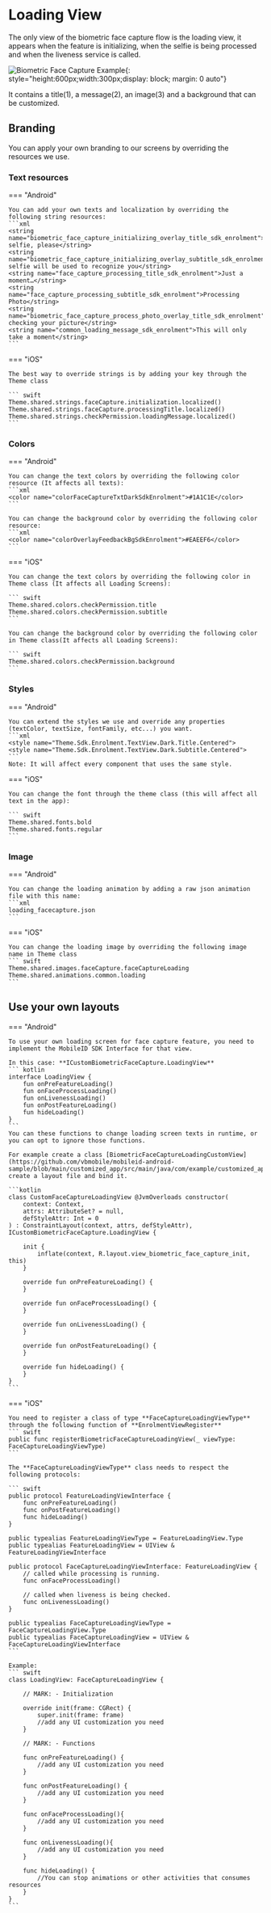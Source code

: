 # Loading View

The only view of the biometric face capture flow is the loading view, it appears when the feature is initializing, when the selfie is being processed and when the liveness service is called.

![Biometric Face Capture Example](Assets/FC_Loading.PNG "Biometric Face Capture Default Loading Screen"){: style="height:600px;width:300px;display: block; margin: 0 auto"}

It contains a title(1), a message(2), an image(3) and a background that can be customized. 

## Branding

You can apply your own branding to our screens by overriding the resources we use.

### Text resources

=== "Android"

    You can add your own texts and localization by overriding the following string resources:
    ```xml
    <string name="biometric_face_capture_initializing_overlay_title_sdk_enrolment">A selfie, please</string>
    <string name="biometric_face_capture_initializing_overlay_subtitle_sdk_enrolment">Your selfie will be used to recognize you</string>
    <string name="face_capture_processing_title_sdk_enrolment">Just a moment…</string>
    <string name="face_capture_processing_subtitle_sdk_enrolment">Processing Photo</string>
    <string name="biometric_face_capture_process_photo_overlay_title_sdk_enrolment">We’re checking your picture</string>
    <string name="common_loading_message_sdk_enrolment">This will only take a moment</string>
    ```

=== "iOS"

    The best way to override strings is by adding your key through the Theme class

    ``` swift
    Theme.shared.strings.faceCapture.initialization.localized()
    Theme.shared.strings.faceCapture.processingTitle.localized()
    Theme.shared.strings.checkPermission.loadingMessage.localized()
    ```

### Colors
=== "Android"

    You can change the text colors by overriding the following color resource (It affects all texts):
    ```xml
    <color name="colorFaceCaptureTxtDarkSdkEnrolment">#1A1C1E</color>
    ```

    You can change the background color by overriding the following color resource:
    ```xml
    <color name="colorOverlayFeedbackBgSdkEnrolment">#EAEEF6</color>
    ```

=== "iOS"
    
    You can change the text colors by overriding the following color in Theme class (It affects all Loading Screens):

    ``` swift
    Theme.shared.colors.checkPermission.title
    Theme.shared.colors.checkPermission.subtitle
    ```

    You can change the background color by overriding the following color in Theme class(It affects all Loading Screens):

    ``` swift
    Theme.shared.colors.checkPermission.background
    ```
    
### Styles
=== "Android"

    You can extend the styles we use and override any properties (textColor, textSize, fontFamily, etc...) you want.
    ```xml
    <style name="Theme.Sdk.Enrolment.TextView.Dark.Title.Centered">
    <style name="Theme.Sdk.Enrolment.TextView.Dark.Subtitle.Centered">
    ```
    Note: It will affect every component that uses the same style.

=== "iOS"

    You can change the font through the theme class (this will affect all text in the app):
    
    ``` swift
    Theme.shared.fonts.bold
    Theme.shared.fonts.regular
    ```

### Image

=== "Android"

    You can change the loading animation by adding a raw json animation file with this name:
    ```xml
    loading_facecapture.json
    ```

=== "iOS"

    You can change the loading image by overriding the following image name in Theme class
    ``` swift
    Theme.shared.images.faceCapture.faceCaptureLoading
    Theme.shared.animations.common.loading
    ```

## Use your own layouts

=== "Android"

    To use your own loading screen for face capture feature, you need to implement the MobileID SDK Interface for that view.

    In this case: **ICustomBiometricFaceCapture.LoadingView**
    ``` kotlin
    interface LoadingView {
        fun onPreFeatureLoading()
        fun onFaceProcessLoading()
        fun onLivenessLoading()
        fun onPostFeatureLoading()
        fun hideLoading()
    }
    ```
    You can these functions to change loading screen texts in runtime, or you can opt to ignore those functions.
    
    For example create a class [BiometricFaceCaptureLoadingCustomView](https://github.com/vbmobile/mobileid-android-sample/blob/main/customized_app/src/main/java/com/example/customized_app/presentation/faceCapture/customViews/FaceCaptureInitCustomView.kt), create a layout file and bind it.

    ```kotlin
    class CustomFaceCaptureLoadingView @JvmOverloads constructor(
        context: Context,
        attrs: AttributeSet? = null,
        defStyleAttr: Int = 0
    ) : ConstraintLayout(context, attrs, defStyleAttr), ICustomBiometricFaceCapture.LoadingView {
    
        init {
            inflate(context, R.layout.view_biometric_face_capture_init, this)
        }
    
        override fun onPreFeatureLoading() {
        }
    
        override fun onFaceProcessLoading() {
        }
    
        override fun onLivenessLoading() {
        }
    
        override fun onPostFeatureLoading() {
        }
    
        override fun hideLoading() {
        }
    }
    ```

=== "iOS"

    You need to register a class of type **FaceCaptureLoadingViewType** through the following function of **EnrolmentViewRegister**
    ``` swift
    public func registerBiometricFaceCaptureLoadingView(_ viewType: FaceCaptureLoadingViewType)
    ```
    
    The **FaceCaptureLoadingViewType** class needs to respect the following protocols:
    
    ``` swift
    public protocol FeatureLoadingViewInterface {
        func onPreFeatureLoading()
        func onPostFeatureLoading()
        func hideLoading()
    }

    public typealias FeatureLoadingViewType = FeatureLoadingView.Type
    public typealias FeatureLoadingView = UIView & FeatureLoadingViewInterface
  
    public protocol FaceCaptureLoadingViewInterface: FeatureLoadingView {
        // called while processing is running.
        func onFaceProcessLoading()

        // called when liveness is being checked.
        func onLivenessLoading()
    }

    public typealias FaceCaptureLoadingViewType = FaceCaptureLoadingView.Type
    public typealias FaceCaptureLoadingView = UIView & FaceCaptureLoadingViewInterface
    ```
    
    Example:
    ``` swift
    class LoadingView: FaceCaptureLoadingView {
    
        // MARK: - Initialization

        override init(frame: CGRect) {
            super.init(frame: frame)
            //add any UI customization you need
        }

        // MARK: - Functions
        
        func onPreFeatureLoading() {
            //add any UI customization you need
        }

        func onPostFeatureLoading() {
            //add any UI customization you need
        }   
        
        func onFaceProcessLoading(){
            //add any UI customization you need
        }

        func onLivenessLoading(){
            //add any UI customization you need
        }

        func hideLoading() {
            //You can stop animations or other activities that consumes resources 
        }
    }
    ```


        

